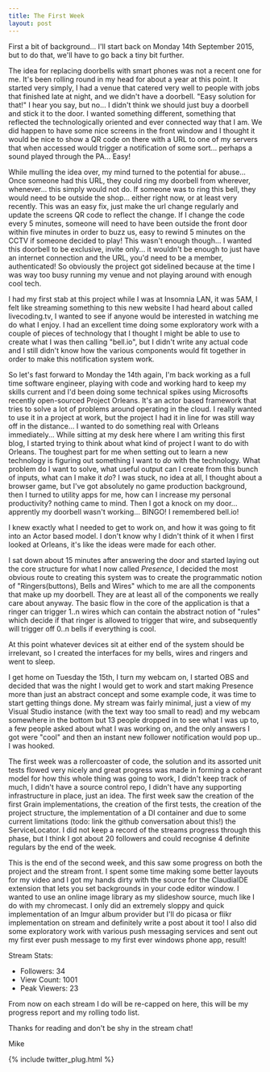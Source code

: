 ```yaml
---
title: The First Week
layout: post
---
```


First a bit of background... I'll start back on Monday 14th September 2015, but to do that, we'll have to go back a tiny bit further. 

The idea for replacing doorbells with smart phones was not a recent one for me. It's been rolling round in my head for about a year at this point. It started very simply, I had a venue that catered very well to people with jobs that finished late at night, and we didn't have a doorbell. "Easy solution for that!" I hear you say, but no... I didn't think we should just buy a doorbell and stick it to the door. I wanted something different, something that reflected the technologically oriented and ever connected way that I am. We did happen to have some nice screens in the front window and I thought it would be nice to show a QR code on there with a URL to one of my servers that when accessed would trigger a notification of some sort... perhaps a sound played through the PA... Easy!

While mulling the idea over, my mind turned to the potential for abuse... Once someone had this URL, they could ring my doorbell from wherever, whenever... this simply would not do. If someone was to ring this bell, they would need to be outside the shop... either right now, or at least very recently. This was an easy fix, just make the url change regularly and update the screens QR code to reflect the change. If I change the code every 5 minutes, someone will need to have been outside the front door within five minutes in order to buzz us, easy to rewind 5 minutes on the CCTV if someone decided to play! This wasn't enough though... I wanted this doorbell to be exclusive, invite only... it wouldn't be enough to just have an internet connection and the URL, you'd need to be a member, authenticated! So obviously the project got sidelined because at the time I was way too busy running my venue and not playing around with enough cool tech. 

I had my first stab at this project while I was at Insomnia LAN, it was 5AM, I felt like streaming something to this new website I had heard about called livecoding.tv, I wanted to see if anyone would be interested in watching me do what I enjoy. I had an excellent time doing some exploratory work with a couple of pieces of technology that I thought I might be able to use to create what I was then calling "bell.io", but I didn't write any actual code and I still didn't know how the various components would fit together in order to make this notification system work. 

So let's fast forward to Monday the 14th again, I'm back working as a full time software engineer, playing with code and working hard to keep my skills current and I'd been doing some technical spikes using Microsofts recently open-sourced Project Orleans. It's an actor based framework that tries to solve a lot of problems around operating in the cloud. I really wanted to use it in a project at work, but the project I had it in line for was still way off in the distance... I wanted to do something real with Orleans immediately... While sitting at my desk here where I am writing this first blog, I started trying to think about what kind of project I want to do with Orleans. The toughest part for me when setting out to learn a new technology is figuring out something I want to *do* with the technology. What problem do I want to solve, what useful output can I create from this bunch of inputs, what can I make it *do*? I was stuck, no idea at all, I thought about a browser game, but I've got absolutely no game production background, then I turned to utility apps for me, how can I increase my personal productivity? nothing came to mind. Then I got a knock on my door... apprently my doorbell wasn't working... BINGO! I remembered bell.io!

I knew exactly what I needed to get to work on, and how it was going to fit into an Actor based model. I don't know why I didn't think of it when I first looked at Orleans, it's like the ideas were made for each other.

I sat down about 15 minutes after answering the door and started laying out the core structure for what I now called *Presence*, I decided the most obvious route to creating this system was to create the programmatic notion of "Ringers(buttons), Bells and Wires" which to me are all the components that make up my doorbell. They are at least all of the components we really care about anyway. The basic flow in the core of the application is that a ringer can trigger 1..n wires which can contain the abstract notion of "rules" which decide if that ringer is allowed to trigger that wire, and subsequently will trigger off 0..n bells if everything is cool.

At this point whatever devices sit at either end of the system should be irrelevant, so I created the interfaces for my bells, wires and ringers and went to sleep.

I get home on Tuesday the 15th, I turn my webcam on, I started OBS and decided that was the night I would get to work and start making Presence more than just an abstract concept and some example code, it was time to start getting things done. My stream was fairly minimal, just a view of my Visual Studio instance (with the text way too small to read) and my webcam somewhere in the bottom but 13 people dropped in to see what I was up to, a few people asked about what I was working on, and the only answers I got were "cool" and then an instant new follower notification would pop up.. I was hooked.

The first week was a rollercoaster of code, the solution and its assorted unit tests flowed very nicely and great progress was made in forming a coherant model for how this whole thing was going to work, I didn't keep track of much, I didn't have a source control repo, I didn't have any supporting infrastructure in place, just an idea. The first week saw the creation of the first Grain implementations, the creation of the first tests, the creation of the project structure, the implementation of a DI container and due to some current limitations (todo: link the github conversation about this!) the ServiceLocator. I did not keep a record of the streams progress through this phase, but I think I got about 20 followers and could recognise 4 definite regulars by the end of the week.

This is the end of the second week, and this saw some progress on both the project and the stream front. I spent some time making some better layouts for my video and I got my hands dirty with the source for the ClaudiaIDE extension that lets you set backgrounds in your code editor window. I wanted to use an online image library as my slideshow source, much like I do with my chromecast. I only did an extremely sloppy and quick implementation of an Imgur album provider but I'll do picasa or flikr implementation on stream and definitely write a post about it too! I also did some exploratory work with various push messaging services and sent out my first ever push message to my first ever windows phone app, result! 

Stream Stats:
 - Followers: 34
 - View Count: 1001
 - Peak Viewers: 23
 
From now on each stream I do will be re-capped on here, this will be my progress report and my rolling todo list.

Thanks for reading and don't be shy in the stream chat!

Mike

{% include twitter_plug.html %}
